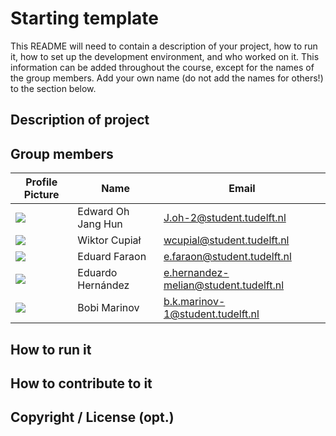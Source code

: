 # Starting template

This README will need to contain a description of your project, how to run it, how to set up the development environment, and who worked on it.
This information can be added throughout the course, except for the names of the group members.
Add your own name (do not add the names for others!) to the section below.

## Description of project

## Group members

| Profile Picture | Name | Email |
|---|---|---|
| ![](https://gitlab.ewi.tudelft.nl/uploads/-/system/user/avatar/5816/avatar.png?width=400) | Edward Oh Jang Hun | J.oh-2@student.tudelft.nl |
| ![](https://gitlab.ewi.tudelft.nl/uploads/-/system/user/avatar/5789/avatar.png?width=400) | Wiktor Cupiał | wcupial@student.tudelft.nl |
|![](https://gitlab.ewi.tudelft.nl/uploads/-/system/user/avatar/5855/avatar.png?width=400)| Eduard Faraon | e.faraon@student.tudelft.nl |
|![](https://gitlab.ewi.tudelft.nl/uploads/-/system/user/avatar/6008/avatar.png?width=400)| Eduardo Hernández | e.hernandez-melian@student.tudelft.nl |
|![](https://secure.gravatar.com/avatar/36d9529ec215bb84c19fdac1460b9f39?s=800&d=identicon)| Bobi Marinov | b.k.marinov-1@student.tudelft.nl |

<!-- Instructions (remove once assignment has been completed -->
<!-- - Add (only!) your own name to the table above (use Markdown formatting) -->
<!-- - Mention your *student* email address -->
<!-- - Preferably add a recognizable photo, otherwise add your GitLab photo -->
<!-- - (please make sure the photos have the same size) --> 

## How to run it

## How to contribute to it

## Copyright / License (opt.)
